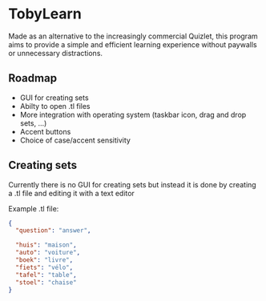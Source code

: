 
# TobyLearn
Made as an alternative to the increasingly commercial Quizlet, this program aims to provide a simple and efficient learning experience without paywalls or unnecessary distractions.


## Roadmap

- GUI for creating sets
- Abilty to open .tl files
- More integration with operating system (taskbar icon, drag and drop sets, ...)
- Accent buttons
- Choice of case/accent sensitivity


## Creating sets
Currently there is no GUI for creating sets but instead it is done by creating a .tl file and editing it with a text editor

Example .tl file:
```json
{
  "question": "answer",

  "huis": "maison",
  "auto": "voiture",
  "boek": "livre",
  "fiets": "vélo",
  "tafel": "table",
  "stoel": "chaise"
}
```

